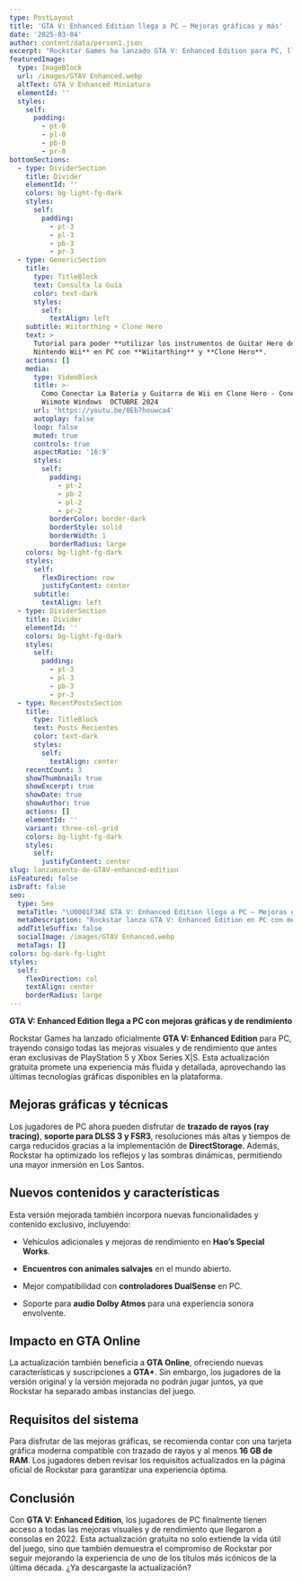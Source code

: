 ```yaml
---
type: PostLayout
title: 'GTA V: Enhanced Edition llega a PC – Mejoras gráficas y más'
date: '2025-03-04'
author: content/data/person1.json
excerpt: "Rockstar Games ha lanzado GTA V: Enhanced Edition para PC, llevando mejoras gráficas, soporte para DLSS 3 y trazado de rayos. Descubre todas las novedades y cómo esta actualización gratuita mejora la experiencia en Los Santos. \U0001F525"
featuredImage:
  type: ImageBlock
  url: /images/GTAV Enhanced.webp
  altText: GTA V Enhanced Miniatura
  elementId: ''
  styles:
    self:
      padding:
        - pt-0
        - pl-0
        - pb-0
        - pr-0
bottomSections:
  - type: DividerSection
    title: Divider
    elementId: ''
    colors: bg-light-fg-dark
    styles:
      self:
        padding:
          - pt-3
          - pl-3
          - pb-3
          - pr-3
  - type: GenericSection
    title:
      type: TitleBlock
      text: Consulta la Guía
      color: text-dark
      styles:
        self:
          textAlign: left
    subtitle: Wiitarthing + Clone Hero
    text: >
      Tutorial para poder **utilizar los instrumentos de Guitar Hero de la
      Nintendo Wii** en PC con **Wiitarthing** y **Clone Hero**.
    actions: []
    media:
      type: VideoBlock
      title: >-
        Como Conectar La Batería y Guitarra de Wii en Clone Hero - Conectar
        Wiimote Windows  OCTUBRE 2024
      url: 'https://youtu.be/0Eb7houwca4'
      autoplay: false
      loop: false
      muted: true
      controls: true
      aspectRatio: '16:9'
      styles:
        self:
          padding:
            - pt-2
            - pb-2
            - pl-2
            - pr-2
          borderColor: border-dark
          borderStyle: solid
          borderWidth: 1
          borderRadius: large
    colors: bg-light-fg-dark
    styles:
      self:
        flexDirection: row
        justifyContent: center
      subtitle:
        textAlign: left
  - type: DividerSection
    title: Divider
    elementId: ''
    colors: bg-light-fg-dark
    styles:
      self:
        padding:
          - pt-3
          - pl-3
          - pb-3
          - pr-3
  - type: RecentPostsSection
    title:
      type: TitleBlock
      text: Posts Recientes
      color: text-dark
      styles:
        self:
          textAlign: center
    recentCount: 3
    showThumbnail: true
    showExcerpt: true
    showDate: true
    showAuthor: true
    actions: []
    elementId: ''
    variant: three-col-grid
    colors: bg-light-fg-dark
    styles:
      self:
        justifyContent: center
slug: lanzamiento-de-GTAV-enhanced-edition
isFeatured: false
isDraft: false
seo:
  type: Seo
  metaTitle: "\U0001F3AE GTA V: Enhanced Edition llega a PC – Mejoras gráficas, rendimiento y más \U0001F680"
  metaDescription: "Rockstar lanza GTA V: Enhanced Edition en PC con mejoras gráficas, trazado de rayos, DLSS 3 y más. Descubre todas las novedades y cómo optimizar tu experiencia en Los Santos. \U0001F680\U0001F525"
  addTitleSuffix: false
  socialImage: /images/GTAV Enhanced.webp
  metaTags: []
colors: bg-dark-fg-light
styles:
  self:
    flexDirection: col
    textAlign: center
    borderRadius: large
---
```

**GTA V: Enhanced Edition llega a PC con mejoras gráficas y de rendimiento**

Rockstar Games ha lanzado oficialmente **GTA V: Enhanced Edition** para PC, trayendo consigo todas las mejoras visuales y de rendimiento que antes eran exclusivas de PlayStation 5 y Xbox Series X|S. Esta actualización gratuita promete una experiencia más fluida y detallada, aprovechando las últimas tecnologías gráficas disponibles en la plataforma.

## **Mejoras gráficas y técnicas**

Los jugadores de PC ahora pueden disfrutar de **trazado de rayos (ray tracing)**, **soporte para DLSS 3 y FSR3**, resoluciones más altas y tiempos de carga reducidos gracias a la implementación de **DirectStorage**. Además, Rockstar ha optimizado los reflejos y las sombras dinámicas, permitiendo una mayor inmersión en Los Santos.

## **Nuevos contenidos y características**

Esta versión mejorada también incorpora nuevas funcionalidades y contenido exclusivo, incluyendo:

*   Vehículos adicionales y mejoras de rendimiento en **Hao’s Special Works**.

*   **Encuentros con animales salvajes** en el mundo abierto.

*   Mejor compatibilidad con **controladores DualSense** en PC.

*   Soporte para **audio Dolby Atmos** para una experiencia sonora envolvente.

## **Impacto en GTA Online**

La actualización también beneficia a **GTA Online**, ofreciendo nuevas características y suscripciones a **GTA+**. Sin embargo, los jugadores de la versión original y la versión mejorada no podrán jugar juntos, ya que Rockstar ha separado ambas instancias del juego.

## **Requisitos del sistema**

Para disfrutar de las mejoras gráficas, se recomienda contar con una tarjeta gráfica moderna compatible con trazado de rayos y al menos **16 GB de RAM**. Los jugadores deben revisar los requisitos actualizados en la página oficial de Rockstar para garantizar una experiencia óptima.

## **Conclusión**

Con **GTA V: Enhanced Edition**, los jugadores de PC finalmente tienen acceso a todas las mejoras visuales y de rendimiento que llegaron a consolas en 2022. Esta actualización gratuita no solo extiende la vida útil del juego, sino que también demuestra el compromiso de Rockstar por seguir mejorando la experiencia de uno de los títulos más icónicos de la última década. ¿Ya descargaste la actualización?




